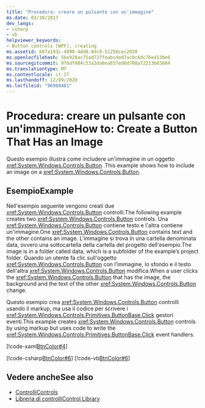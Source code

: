 ```yaml
---
title: "Procedura: creare un pulsante con un'immagine"
ms.date: 03/30/2017
dev_langs:
- csharp
- vb
helpviewer_keywords:
- Button controls [WPF], creating
ms.assetid: 607a193c-4098-4dd8-8dc0-51256cec2020
ms.openlocfilehash: 5be928ac75ad727feabcde07ac0c6dc76ed130e6
ms.sourcegitcommit: 9f6df084c53a3da0ea657ed0d708a72213683084
ms.translationtype: MT
ms.contentlocale: it-IT
ms.lasthandoff: 12/09/2020
ms.locfileid: "96969481"
---
```

# <a name="how-to-create-a-button-that-has-an-image"></a><span data-ttu-id="9639b-102">Procedura: creare un pulsante con un'immagine</span><span class="sxs-lookup"><span data-stu-id="9639b-102">How to: Create a Button That Has an Image</span></span>
<span data-ttu-id="9639b-103">Questo esempio illustra come includere un'immagine in un oggetto <xref:System.Windows.Controls.Button> .</span><span class="sxs-lookup"><span data-stu-id="9639b-103">This example shows how to include an image on a <xref:System.Windows.Controls.Button>.</span></span>  
  
## <a name="example"></a><span data-ttu-id="9639b-104">Esempio</span><span class="sxs-lookup"><span data-stu-id="9639b-104">Example</span></span>  
 <span data-ttu-id="9639b-105">Nell'esempio seguente vengono creati due <xref:System.Windows.Controls.Button> controlli.</span><span class="sxs-lookup"><span data-stu-id="9639b-105">The following example creates two <xref:System.Windows.Controls.Button> controls.</span></span> <span data-ttu-id="9639b-106">Una <xref:System.Windows.Controls.Button> contiene testo e l'altra contiene un'immagine.</span><span class="sxs-lookup"><span data-stu-id="9639b-106">One <xref:System.Windows.Controls.Button> contains text and the other contains an image.</span></span> <span data-ttu-id="9639b-107">L'immagine si trova in una cartella denominata data, ovvero una sottocartella della cartella del progetto dell'esempio.</span><span class="sxs-lookup"><span data-stu-id="9639b-107">The image is in a folder called data, which is a subfolder of the example’s project folder.</span></span> <span data-ttu-id="9639b-108">Quando un utente fa clic sull'oggetto <xref:System.Windows.Controls.Button> con l'immagine, lo sfondo e il testo dell'altra <xref:System.Windows.Controls.Button> modifica.</span><span class="sxs-lookup"><span data-stu-id="9639b-108">When a user clicks the <xref:System.Windows.Controls.Button> that has the image, the background and the text of the other <xref:System.Windows.Controls.Button> change.</span></span>  
  
 <span data-ttu-id="9639b-109">Questo esempio crea <xref:System.Windows.Controls.Button> controlli usando il markup, ma usa il codice per scrivere i <xref:System.Windows.Controls.Primitives.ButtonBase.Click> gestori eventi.</span><span class="sxs-lookup"><span data-stu-id="9639b-109">This example creates <xref:System.Windows.Controls.Button> controls by using markup but uses code to write the <xref:System.Windows.Controls.Primitives.ButtonBase.Click> event handlers.</span></span>  
  
 [!code-xaml[BtnColor#4](~/samples/snippets/csharp/VS_Snippets_Wpf/BtnColor/CSharp/Pane1.xaml#4)]  
  
 [!code-csharp[BtnColor#6](~/samples/snippets/csharp/VS_Snippets_Wpf/BtnColor/CSharp/Pane1.xaml.cs#6)]
 [!code-vb[BtnColor#6](~/samples/snippets/visualbasic/VS_Snippets_Wpf/BtnColor/VisualBasic/Pane1.xaml.vb#6)]  
  
## <a name="see-also"></a><span data-ttu-id="9639b-110">Vedere anche</span><span class="sxs-lookup"><span data-stu-id="9639b-110">See also</span></span>

- [<span data-ttu-id="9639b-111">Controlli</span><span class="sxs-lookup"><span data-stu-id="9639b-111">Controls</span></span>](index.md)
- [<span data-ttu-id="9639b-112">Libreria di controlli</span><span class="sxs-lookup"><span data-stu-id="9639b-112">Control Library</span></span>](control-library.md)
